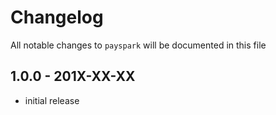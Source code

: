 # Changelog

All notable changes to `payspark` will be documented in this file

## 1.0.0 - 201X-XX-XX

- initial release
